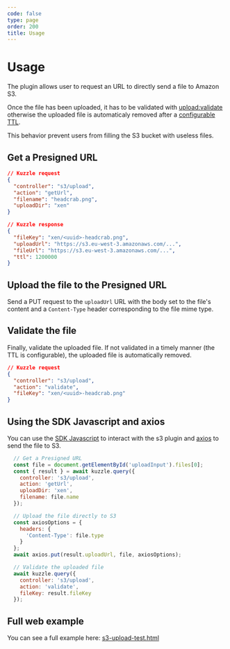 ```yaml
---
code: false
type: page
order: 200
title: Usage
---
```


# Usage

The plugin allows user to request an URL to directly send a file to Amazon S3.  

Once the file has been uploaded, it has to be validated with [upload:validate](/official-plugins/s3/2/controllers/upload/validate) otherwise the uploaded file is automaticaly removed after a [configurable TTL](/official-plugins/s3/2/essentials/installation#plugin-configuration).  

This behavior prevent users from filling the S3 bucket with useless files.  

## Get a Presigned URL

```json
// Kuzzle request
{
  "controller": "s3/upload",
  "action": "getUrl",
  "filename": "headcrab.png",
  "uploadDir": "xen"
}

// Kuzzle response
{
  "fileKey": "xen/<uuid>-headcrab.png",
  "uploadUrl": "https://s3.eu-west-3.amazonaws.com/...",
  "fileUrl": "https://s3.eu-west-3.amazonaws.com/...",
  "ttl": 1200000
}
```

## Upload the file to the Presigned URL

Send a PUT request to the `uploadUrl` URL with the body set to the file's content and a `Content-Type` header corresponding to the file mime type.  

## Validate the file

Finally, validate the uploaded file. If not validated in a timely manner (the TTL is configurable), the uploaded file is automatically removed.

```json
// Kuzzle request
{
  "controller": "s3/upload",
  "action": "validate",
  "fileKey": "xen/<uuid>-headcrab.png"
}
```

## Using the SDK Javascript and axios

You can use the [SDK Javascript](/sdk/js/6) to interact with the s3 plugin and [axios](https://github.com/axios/axios) to send the file to S3.

```js
  // Get a Presigned URL
  const file = document.getElementById('uploadInput').files[0];
  const { result } = await kuzzle.query({
    controller: 's3/upload',
    action: 'getUrl',
    uploadDir: 'xen',
    filename: file.name
  });

  // Upload the file directly to S3
  const axiosOptions = {
    headers: {
      'Content-Type': file.type
    }
  };
  await axios.put(result.uploadUrl, file, axiosOptions);

  // Validate the uploaded file
  await kuzzle.query({
    controller: 's3/upload',
    action: 'validate',
    fileKey: result.fileKey
  });
```

## Full web example

You can see a full example here: [s3-upload-test.html](https://github.com/kuzzleio/kuzzle-plugin-s3/blob/master/test/s3-upload-test.html)